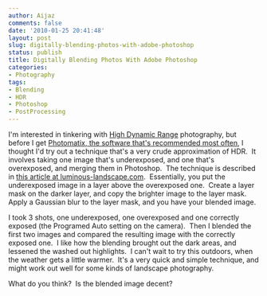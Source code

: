 ```yaml
---
author: Aijaz
comments: false
date: '2010-01-25 20:41:48'
layout: post
slug: digitally-blending-photos-with-adobe-photoshop
status: publish
title: Digitally Blending Photos With Adobe Photoshop
categories:
- Photography
tags:
- Blending
- HDR
- Photoshop
- PostProcessing
---
```


I'm interested in tinkering with [High Dynamic Range](http://en.wikipedia.org/wiki/High_dynamic_range_imaging) photography,
but before I get [Photomatix, the software that's recommended most often](http://www.hdrsoft.com/), I thought I'd try out a technique that's a
very crude approximation of HDR.  It involves taking one image that's
underexposed, and one that's overexposed, and merging them in Photoshop.  The
technique is described in [this article at luminous-landscape.com](http://www.luminous-landscape.com/tutorials/digital-blending.shtml).  Essentially, you
put the underexposed image in a layer above the overexposed one.  Create a
layer mask on the darker layer, and copy the brighter image to the layer mask.
Apply a Gaussian blur to the layer mask, and you have your blended image.
<!--more-->

I took 3 shots, one underexposed, one overexposed and one correctly exposed
(the Programed Auto setting on the camera).  Then I blended the first two
images and compared the resulting image with the correctly exposed one.  I
like how the blending brought out the dark areas, and lessened the washed out
highlights.  I can't wait to try this outdoors, when the weather gets a little
warmer.  It's a very quick and simple technique, and might work out well for
some kinds of landscape photography.

What do you think?  Is the blended image decent?

<!-- ai c /wp/Blend__JAZ0156.jpg /wp/Blend__JAZ0156-440x292.jpg 440 292 The Underexposed Image -->
<!-- ai c /wp/Blend__JAZ0157.jpg /wp/Blend__JAZ0157-440x292.jpg 440 292 The Overexposed Image -->
<!-- ai c /wp/Blended.jpg /wp/Blended-440x292.jpg 440 292 The Blended Image -->
<!-- ai c /wp/Blend__JAZ0155.jpg /wp/Blend__JAZ0155-440x292.jpg 440 292 The Correctly Exposed Image -->

